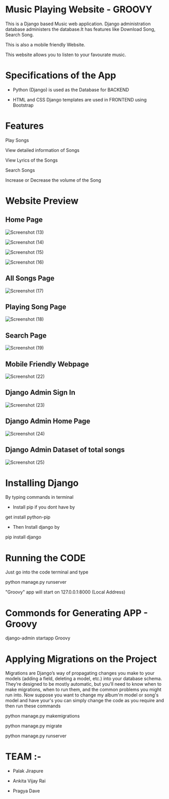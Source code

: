 # Music Playing Website - GROOVY

This is a Django based Music web application. Django administration database administers the database.It has features like Download Song, Search Song.

This is also a mobile friendly Website.

This website allows you to listen to your favourate music.

# Specifications of the App

- Python (Django) is used as the Database for BACKEND

- HTML and CSS Django templates are used in FRONTEND using Bootstrap

# Features

Play Songs

View detailed information of Songs

View Lyrics of the Songs

Search Songs

Increase or Decrease the volume of the Song 

# Website Preview

## Home Page

![Screenshot (13)](https://user-images.githubusercontent.com/86233386/123558412-bd4d2700-d7b3-11eb-8991-7252f6a98a86.png)

![Screenshot (14)](https://user-images.githubusercontent.com/86233386/123558517-4ebc9900-d7b4-11eb-96f4-aa3c4123b65b.png)

![Screenshot (15)](https://user-images.githubusercontent.com/86233386/123558563-87f50900-d7b4-11eb-9a1d-aa6c090e8cd1.png)

![Screenshot (16)](https://user-images.githubusercontent.com/86233386/123558609-d904fd00-d7b4-11eb-8bf2-5d45f2dd840f.png)



## All Songs Page 

![Screenshot (17)](https://user-images.githubusercontent.com/86233386/123558721-647e8e00-d7b5-11eb-9f1d-6f45c0e374a2.png)



## Playing Song Page

![Screenshot (18)](https://user-images.githubusercontent.com/86233386/123558767-a4457580-d7b5-11eb-9cbb-a8007363b1ae.png)



## Search Page

![Screenshot (19)](https://user-images.githubusercontent.com/86233386/123558789-be7f5380-d7b5-11eb-8cdc-9a7e6451adeb.png)



## Mobile Friendly Webpage

![Screenshot (22)](https://user-images.githubusercontent.com/86233386/123558820-ee2e5b80-d7b5-11eb-8655-0fcadf29035a.png)



## Django Admin Sign In

![Screenshot (23)](https://user-images.githubusercontent.com/86233386/123558951-da372980-d7b6-11eb-92ff-c6c5d7e1c5bb.png)



## Django Admin Home Page

![Screenshot (24)](https://user-images.githubusercontent.com/86233386/123558974-fd61d900-d7b6-11eb-8a2a-32b39cdb1578.png)



## Django Admin Dataset of total songs

![Screenshot (25)](https://user-images.githubusercontent.com/86233386/123558990-123e6c80-d7b7-11eb-86c6-ddf03deec321.png)



# Installing Django

By typing commands in terminal

- Install pip if you dont have by

get install python-pip

- Then Install django by

pip install django

# Running the CODE

Just go into the code terminal and type

python manage.py runserver

"Groovy" app will start on 127.0.0.1:8000
(Local Address)

# Commonds for Generating APP - Groovy

django-admin startapp Groovy

# Applying Migrations on the Project

Migrations are Django’s way of propagating changes you make to your models (adding a field, deleting a model, etc.) into your database schema. They’re designed to be mostly automatic, but you’ll need to know when to make migrations, when to run them, and the common problems you might run into. Now suppose you want to change my album'm model or song's model and have your's you can simply change the code as you require and then run these commands

python manage.py makemigrations

python manage.py migrate 

python manage.py runserver

# TEAM :-
- Palak Jirapure

- Ankita Vijay Rai

- Pragya Dave









